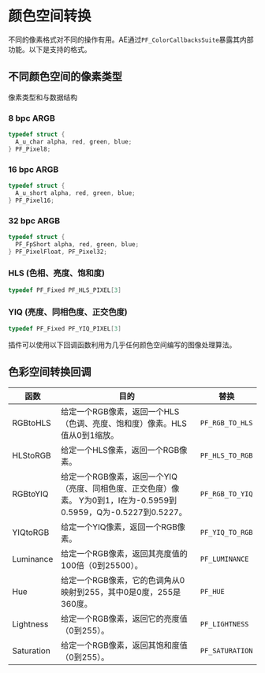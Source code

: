 # 颜色空间转换

不同的像素格式对不同的操作有用。AE通过`PF_ColorCallbacksSuite`暴露其内部功能。以下是支持的格式。

## 不同颜色空间的像素类型

像素类型和与数据结构

### 8 bpc ARGB

```cpp
typedef struct {
  A_u_char alpha, red, green, blue;
} PF_Pixel8;
```

### 16 bpc ARGB

```cpp
typedef struct {
  A_u_short alpha, red, green, blue;
} PF_Pixel16;
```

### 32 bpc ARGB

```cpp
typedef struct {
  PF_FpShort alpha, red, green, blue;
} PF_PixelFloat, PF_Pixel32;
```

### HLS (色相、亮度、饱和度)

```cpp
typedef PF_Fixed PF_HLS_PIXEL[3]
```

### YIQ (亮度、同相色度、正交色度)

```cpp
typedef PF_Fixed PF_YIQ_PIXEL[3]
```

插件可以使用以下回调函数利用为几乎任何颜色空间编写的图像处理算法。

## 色彩空间转换回调

| 函数  | 目的 | 替换 |
| ------------------------------------------------------------------------------------------------------------- | ------------------------------------------------------------------------------------------------------------------------ | --------------- |
| RGBtoHLS| 给定一个RGB像素，返回一个HLS（色调、亮度、饱和度）像素。HLS值从0到1缩放。| `PF_RGB_TO_HLS` |
| HLStoRGB| 给定一个HLS像素，返回一个RGB像素。  | `PF_HLS_TO_RGB` |
| RGBtoYIQ| 给定一个RGB像素，返回一个YIQ（亮度、同相色度、正交色度）像素。 Y为0到1，I在为-0.5959到0.5959，Q为-0.5227到0.5227。 | `PF_RGB_TO_YIQ` |
| YIQtoRGB| 给定一个YIQ像素，返回一个RGB像素。| `PF_YIQ_TO_RGB` |
| Luminance  | 给定一个RGB像素，返回其亮度值的100倍（0到25500）。  | `PF_LUMINANCE`  |
| Hue  | 给定一个RGB像素，它的色调角从0映射到255，其中0是0度，255是360度。| `PF_HUE`  |
| Lightness  | 给定一个RGB像素，返回它的亮度值（0到255）。| `PF_LIGHTNESS`  |
| Saturation | 给定一个RGB像素，返回其饱和度值（0到255）。 | `PF_SATURATION` |
